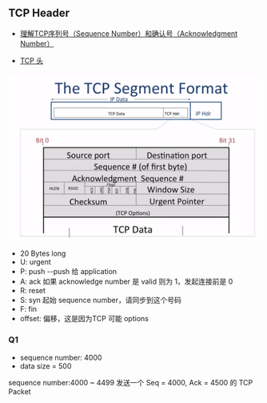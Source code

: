 ## TCP Header

- [理解TCP序列号（Sequence Number）和确认号（Acknowledgment Number）
](http://www.360doc.com/content/17/0116/11/33093582_622790286.shtml)

- [TCP 头](https://www.cnblogs.com/liquan2005/p/9113369.html)


![TCP Header](imgs/TCPHeader.png)

- 20 Bytes long
- U: urgent
- P: push --push 给 application
- A: ack 如果 acknowledge number 是 valid 则为 1，发起连接前是 0
- R: reset
- S: syn 起始 sequence number，请同步到这个号码
- F: fin
- offset: 偏移，这是因为TCP 可能 options 
 ### Q1
 - sequence number: 4000
 - data size = 500 

sequence number:4000 ~ 4499
发送一个 Seq = 4000, Ack = 4500 的 TCP Packet

